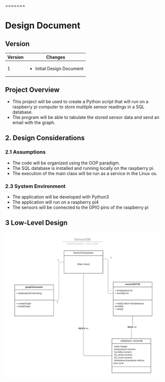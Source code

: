
=======
# Design Document

## **Version**

| Version | Changes           |
|---------|-------------------|
| 1       | <ul><li> Initial Design Document</li></ul> |

## **Project Overview**
- This project will be used to create a Python script that will run on a raspberry pi computer to store multiple sensor readings in a SQL database.
- The program will be able to tabulate the stored sensor data and send an email with the graph.

## **2. Design Considerations**

### **2.1 Assumptions**

- The code will be organized using the OOP paradigm.
- The SQL database is installed and running locally on the raspberry pi.
- The execution of the main class will be run as a service in the Linux os.

### **2.3 System Environment**

- The application will be developed with Python3 
- The application will run on a raspberry pi4
- The sensors will be connected to the GPIO pins of the raspberry pi

## **3 Low-Level Design**

![SensorDB.jpeg](images/SensorDB.jpeg)
